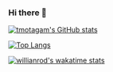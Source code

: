### Hi there 👋

[![tmotagam's GitHub stats](https://github-readme-stats.vercel.app/api?username=tmotagam)](https://github.com/tmotagam/github-readme-stats)

[![Top Langs](https://github-readme-stats.vercel.app/api/top-langs/?username=tmotagam&langs_count=8)](https://github.com/tmotagam/github-readme-stats)

[![willianrod's wakatime stats](https://github-readme-stats.vercel.app/api/wakatime?username=tmotagam)](https://github.com/tmotagam/github-readme-stats)
